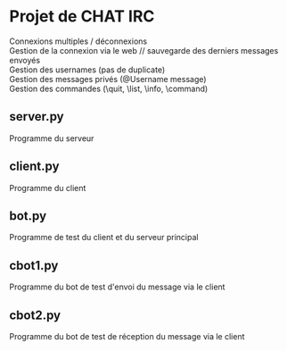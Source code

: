 # Projet de CHAT IRC
Connexions multiples / déconnexions  
Gestion de la connexion via le web // sauvegarde des derniers messages envoyés  
Gestion des usernames (pas de duplicate)  
Gestion des messages privés (@Username message)  
Gestion des commandes (\quit, \list, \info, \command)  
## server.py
Programme du serveur
## client.py
Programme du client
## bot.py
Programme de test du client et du serveur principal
## cbot1.py
Programme du bot de test d'envoi du message via le client
## cbot2.py
Programme du bot de test de réception du message via le client
